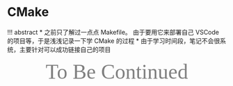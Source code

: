 # CMake

!!! abstract
    * 之前只了解过一点点 Makefile。 由于要用它来部署自己 VSCode 的项目等，于是浅浅记录一下学 CMake 的过程
    * 由于学习时间段，笔记不会很系统，主要针对可以成功链接自己的项目

<center><font face="JetBrains Mono" color=grey size=18>To Be Continued</font></center>